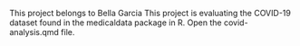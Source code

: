 This project belongs to Bella Garcia
This project is evaluating the COVID-19 dataset found in the medicaldata package in R. Open the covid-analysis.qmd file.
